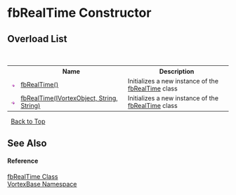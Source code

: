# fbRealTime Constructor 
 


## Overload List
&nbsp;<table><tr><th></th><th>Name</th><th>Description</th></tr><tr><td>![Public method](media/pubmethod.gif "Public method")</td><td><a href="M_VortexBase_fbRealTime__ctor.md">fbRealTime()</a></td><td>
Initializes a new instance of the <a href="T_VortexBase_fbRealTime.md">fbRealTime</a> class</td></tr><tr><td>![Public method](media/pubmethod.gif "Public method")</td><td><a href="M_VortexBase_fbRealTime__ctor_1.md">fbRealTime(IVortexObject, String, String)</a></td><td>
Initializes a new instance of the <a href="T_VortexBase_fbRealTime.md">fbRealTime</a> class</td></tr></table>&nbsp;
<a href="#fbrealtime-constructor">Back to Top</a>

## See Also


#### Reference
<a href="T_VortexBase_fbRealTime.md">fbRealTime Class</a><br /><a href="N_VortexBase.md">VortexBase Namespace</a><br />